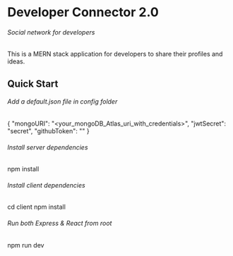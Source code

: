 # Developer Connector 2.0

###### Social network for developers

This is a MERN stack application for developers to share their profiles and ideas.

## Quick Start

###### Add a default.json file in config folder
{
  "mongoURI": "<your_mongoDB_Atlas_uri_with_credentials>",
  "jwtSecret": "secret",
  "githubToken": "<yoursecrectaccesstoken>"
}

###### Install server dependencies
npm install

###### Install client dependencies
cd client
npm install

###### Run both Express & React from root
npm run dev
